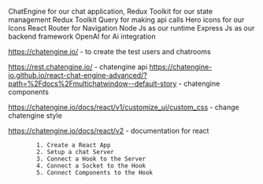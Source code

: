 
ChatEngine for our chat application,
Redux Toolkit for our state management
Redux Toolkit Query for making api calls
Hero icons for our Icons
React Router for Navigation 
Node Js as our runtime 
Express Js as our backend framework
OpenAI for Ai integration

<!------------------------------------------ 
-------------------- LINKS -----------------
 ------------------------------------------>

 https://chatengine.io/ - to create the test users and chatrooms

https://rest.chatengine.io/ - chatengine api
https://chatengine-io.github.io/react-chat-engine-advanced/?path=%2Fdocs%2Fmultichatwindow--default-story - chatengine components

https://chatengine.io/docs/react/v1/customize_ui/custom_css - change chatengine style

https://chatengine.io/docs/react/v2 - documentation for react

            1. Create a React App
            2. Setup a chat Server
            3. Connect a Hook to the Server
            4. Connect a Socket to the Hook
            5. Connect Components to the Hook


